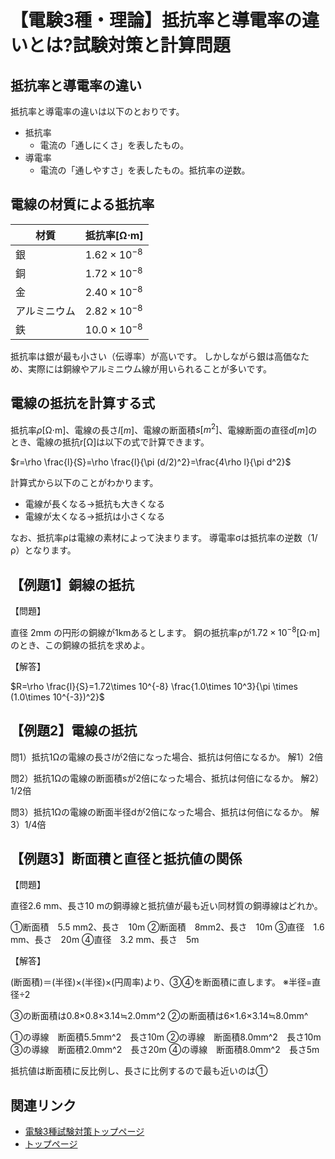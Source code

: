 # 【電験3種・理論】抵抗率と導電率の違いとは?試験対策と計算問題

## 抵抗率と導電率の違い

抵抗率と導電率の違いは以下のとおりです。

- 抵抗率
    - 電流の「通しにくさ」を表したもの。
- 導電率
    - 電流の「通しやすさ」を表したもの。抵抗率の逆数。

## 電線の材質による抵抗率

材質|抵抗率[Ω⋅m]
--|--
銀|$1.62\times 10^{-8}$
銅|$1.72\times 10^{-8}$
金|$2.40\times 10^{-8}$
アルミニウム|$2.82\times 10^{-8}$
鉄|$10.0\times 10^{-8}$

抵抗率は銀が最も小さい（伝導率）が高いです。
しかしながら銀は高価なため、実際には銅線やアルミニウム線が用いられることが多いです。

## 電線の抵抗を計算する式

抵抗率$\rho$[Ω⋅m]、電線の長さ$l[m]$、電線の断面積$s[m^2]$、電線断面の直径$d[m]$のとき、電線の抵抗r[Ω]は以下の式で計算できます。

$r=\rho \frac{l}{S}=\rho \frac{l}{\pi (d/2)^2}=\frac{4\rho l}{\pi d^2}$

計算式から以下のことがわかります。

- 電線が長くなる→抵抗も大きくなる
- 電線が太くなる→抵抗は小さくなる


なお、抵抗率ρは電線の素材によって決まります。
導電率σは抵抗率の逆数（1/ρ）となります。

## 【例題1】銅線の抵抗

【問題】

直径 2mm の円形の銅線が1kmあるとします。
銅の抵抗率ρが$1.72×10^{−8}$[Ω⋅m]のとき、この銅線の抵抗を求めよ。

【解答】

$R=\rho \frac{l}{S}=1.72\times 10^{-8} \frac{1.0\times 10^3}{\pi \times (1.0\times 10^{-3})^2}$

## 【例題2】電線の抵抗

問1）抵抗1Ωの電線の長さ$l$が2倍になった場合、抵抗は何倍になるか。
解1）2倍

問2）抵抗1Ωの電線の断面積sが2倍になった場合、抵抗は何倍になるか。
解2）1/2倍

問3）抵抗1Ωの電線の断面半径dが2倍になった場合、抵抗は何倍になるか。
解3）1/4倍

## 【例題3】断面積と直径と抵抗値の関係

【問題】

直径2.6 mm、長さ10 mの銅導線と抵抗値が最も近い同材質の銅導線はどれか。

①断面積　5.5 mm2、長さ　10m
②断面積　8mm2、長さ　10m
③直径　1.6 mm、長さ　20m
④直径　3.2 mm、長さ　5m

【解答】

(断面積)＝(半径)×(半径)×(円周率)より、③④を断面積に直します。
※半径=直径÷2

③の断面積は0.8×0.8×3.14≒2.0mm^2
②の断面積は6×1.6×3.14≒8.0mm^

①の導線　断面積5.5mm^2　長さ10m
②の導線　断面積8.0mm^2　長さ10m
③の導線　断面積2.0mm^2　長さ20m
④の導線　断面積8.0mm^2　長さ5m

抵抗値は断面積に反比例し、長さに比例するので最も近いのは①


## 関連リンク

- [電験3種試験対策トップページ](../index.md)
- [トップページ](../../../index.md)